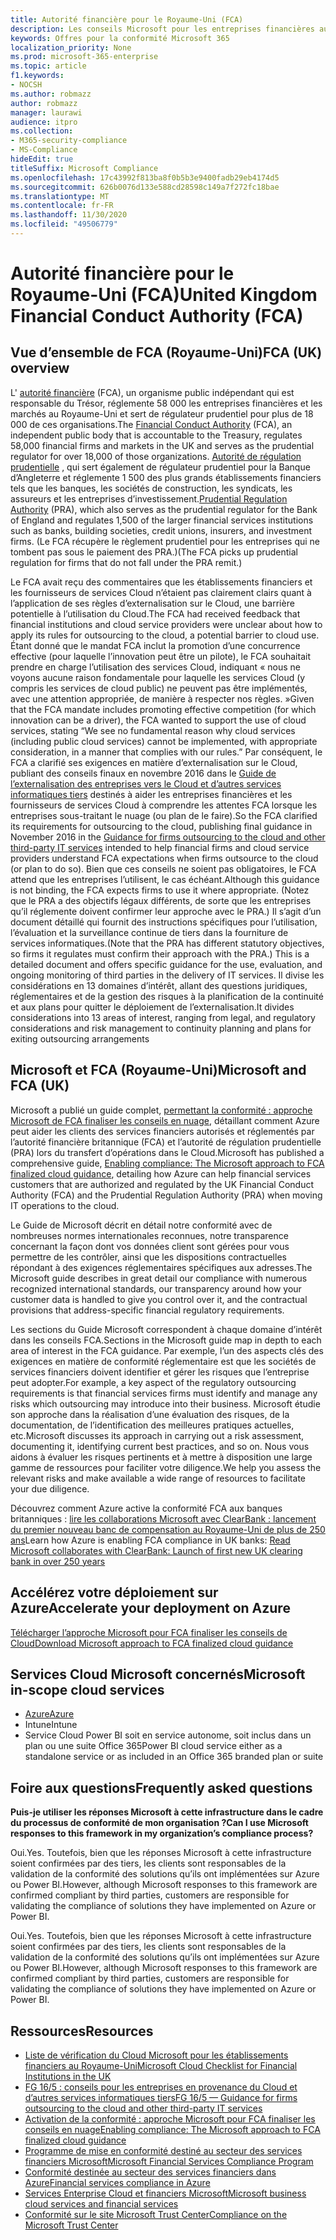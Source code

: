 ```yaml
---
title: Autorité financière pour le Royaume-Uni (FCA)
description: Les conseils Microsoft pour les entreprises financières au Royaume-Uni suivent l’autorité financière et les directives d’externalisation sur le Cloud.
keywords: Offres pour la conformité Microsoft 365
localization_priority: None
ms.prod: microsoft-365-enterprise
ms.topic: article
f1.keywords:
- NOCSH
ms.author: robmazz
author: robmazz
manager: laurawi
audience: itpro
ms.collection:
- M365-security-compliance
- MS-Compliance
hideEdit: true
titleSuffix: Microsoft Compliance
ms.openlocfilehash: 17c43992f813ba8f0b5b3e9400fadb29eb4174d5
ms.sourcegitcommit: 626b0076d133e588cd28598c149a7f272fc18bae
ms.translationtype: MT
ms.contentlocale: fr-FR
ms.lasthandoff: 11/30/2020
ms.locfileid: "49506779"
---
```

# <a name="united-kingdom-financial-conduct-authority-fca"></a><span data-ttu-id="58b01-104">Autorité financière pour le Royaume-Uni (FCA)</span><span class="sxs-lookup"><span data-stu-id="58b01-104">United Kingdom Financial Conduct Authority (FCA)</span></span>

## <a name="fca-uk-overview"></a><span data-ttu-id="58b01-105">Vue d’ensemble de FCA (Royaume-Uni)</span><span class="sxs-lookup"><span data-stu-id="58b01-105">FCA (UK) overview</span></span>

<span data-ttu-id="58b01-106">L' [autorité financière](https://www.fca.org.uk/) (FCA), un organisme public indépendant qui est responsable du Trésor, réglemente 58 000 les entreprises financières et les marchés au Royaume-Uni et sert de régulateur prudentiel pour plus de 18 000 de ces organisations.</span><span class="sxs-lookup"><span data-stu-id="58b01-106">The [Financial Conduct Authority](https://www.fca.org.uk/) (FCA), an independent public body that is accountable to the Treasury, regulates 58,000 financial firms and markets in the UK and serves as the prudential regulator for over 18,000 of those organizations.</span></span> <span data-ttu-id="58b01-107">[Autorité de régulation prudentielle](https://www.bankofengland.co.uk/pra/pages/default.aspx) , qui sert également de régulateur prudentiel pour la Banque d’Angleterre et réglemente 1 500 des plus grands établissements financiers tels que les banques, les sociétés de construction, les syndicats, les assureurs et les entreprises d’investissement.</span><span class="sxs-lookup"><span data-stu-id="58b01-107">[Prudential Regulation Authority](https://www.bankofengland.co.uk/pra/pages/default.aspx) (PRA), which also serves as the prudential regulator for the Bank of England and regulates 1,500 of the larger financial services institutions such as banks, building societies, credit unions, insurers, and investment firms.</span></span> <span data-ttu-id="58b01-108">(Le FCA récupère le règlement prudentiel pour les entreprises qui ne tombent pas sous le paiement des PRA.)</span><span class="sxs-lookup"><span data-stu-id="58b01-108">(The FCA picks up prudential regulation for firms that do not fall under the PRA remit.)</span></span>

<span data-ttu-id="58b01-109">Le FCA avait reçu des commentaires que les établissements financiers et les fournisseurs de services Cloud n’étaient pas clairement clairs quant à l’application de ses règles d’externalisation sur le Cloud, une barrière potentielle à l’utilisation du Cloud.</span><span class="sxs-lookup"><span data-stu-id="58b01-109">The FCA had received feedback that financial institutions and cloud service providers were unclear about how to apply its rules for outsourcing to the cloud, a potential barrier to cloud use.</span></span> <span data-ttu-id="58b01-110">Étant donné que le mandat FCA inclut la promotion d’une concurrence effective (pour laquelle l’innovation peut être un pilote), le FCA souhaitait prendre en charge l’utilisation des services Cloud, indiquant « nous ne voyons aucune raison fondamentale pour laquelle les services Cloud (y compris les services de cloud public) ne peuvent pas être implémentés, avec une attention appropriée, de manière à respecter nos règles. »</span><span class="sxs-lookup"><span data-stu-id="58b01-110">Given that the FCA mandate includes promoting effective competition (for which innovation can be a driver), the FCA wanted to support the use of cloud services, stating “We see no fundamental reason why cloud services (including public cloud services) cannot be implemented, with appropriate consideration, in a manner that complies with our rules.”</span></span> <span data-ttu-id="58b01-111">Par conséquent, le FCA a clarifié ses exigences en matière d’externalisation sur le Cloud, publiant des conseils finaux en novembre 2016 dans le [Guide de l’externalisation des entreprises vers le Cloud et d’autres services informatiques tiers](https://www.fca.org.uk/publication/finalised-guidance/fg16-5.pdf) destinés à aider les entreprises financières et les fournisseurs de services Cloud à comprendre les attentes FCA lorsque les entreprises sous-traitant le nuage (ou plan de le faire).</span><span class="sxs-lookup"><span data-stu-id="58b01-111">So the FCA clarified its requirements for outsourcing to the cloud, publishing final guidance in November 2016 in the [Guidance for firms outsourcing to the cloud and other third-party IT services](https://www.fca.org.uk/publication/finalised-guidance/fg16-5.pdf) intended to help financial firms and cloud service providers understand FCA expectations when firms outsource to the cloud (or plan to do so).</span></span> <span data-ttu-id="58b01-112">Bien que ces conseils ne soient pas obligatoires, le FCA attend que les entreprises l’utilisent, le cas échéant.</span><span class="sxs-lookup"><span data-stu-id="58b01-112">Although this guidance is not binding, the FCA expects firms to use it where appropriate.</span></span> <span data-ttu-id="58b01-113">(Notez que le PRA a des objectifs légaux différents, de sorte que les entreprises qu’il réglemente doivent confirmer leur approche avec le PRA.) Il s’agit d’un document détaillé qui fournit des instructions spécifiques pour l’utilisation, l’évaluation et la surveillance continue de tiers dans la fourniture de services informatiques.</span><span class="sxs-lookup"><span data-stu-id="58b01-113">(Note that the PRA has different statutory objectives, so firms it regulates must confirm their approach with the PRA.) This is a detailed document and offers specific guidance for the use, evaluation, and ongoing monitoring of third parties in the delivery of IT services.</span></span> <span data-ttu-id="58b01-114">Il divise les considérations en 13 domaines d’intérêt, allant des questions juridiques, réglementaires et de la gestion des risques à la planification de la continuité et aux plans pour quitter le déploiement de l’externalisation.</span><span class="sxs-lookup"><span data-stu-id="58b01-114">It divides considerations into 13 areas of interest, ranging from legal, and regulatory considerations and risk management to continuity planning and plans for exiting outsourcing arrangements</span></span>

## <a name="microsoft-and-fca-uk"></a><span data-ttu-id="58b01-115">Microsoft et FCA (Royaume-Uni)</span><span class="sxs-lookup"><span data-stu-id="58b01-115">Microsoft and FCA (UK)</span></span>

<span data-ttu-id="58b01-116">Microsoft a publié un guide complet, [permettant la conformité : approche Microsoft de FCA finaliser les conseils en nuage](https://go.microsoft.com/fwlink/p/?linkid=2101561), détaillant comment Azure peut aider les clients des services financiers autorisés et réglementés par l’autorité financière britannique (FCA) et l’autorité de régulation prudentielle (PRA) lors du transfert d’opérations dans le Cloud.</span><span class="sxs-lookup"><span data-stu-id="58b01-116">Microsoft has published a comprehensive guide, [Enabling compliance: The Microsoft approach to FCA finalized cloud guidance](https://go.microsoft.com/fwlink/p/?linkid=2101561), detailing how Azure can help financial services customers that are authorized and regulated by the UK Financial Conduct Authority (FCA) and the Prudential Regulation Authority (PRA) when moving IT operations to the cloud.</span></span>

<span data-ttu-id="58b01-117">Le Guide de Microsoft décrit en détail notre conformité avec de nombreuses normes internationales reconnues, notre transparence concernant la façon dont vos données client sont gérées pour vous permettre de les contrôler, ainsi que les dispositions contractuelles répondant à des exigences réglementaires spécifiques aux adresses.</span><span class="sxs-lookup"><span data-stu-id="58b01-117">The Microsoft guide describes in great detail our compliance with numerous recognized international standards, our transparency around how your customer data is handled to give you control over it, and the contractual provisions that address-specific financial regulatory requirements.</span></span>

<span data-ttu-id="58b01-118">Les sections du Guide Microsoft correspondent à chaque domaine d’intérêt dans les conseils FCA.</span><span class="sxs-lookup"><span data-stu-id="58b01-118">Sections in the Microsoft guide map in depth to each area of interest in the FCA guidance.</span></span> <span data-ttu-id="58b01-119">Par exemple, l’un des aspects clés des exigences en matière de conformité réglementaire est que les sociétés de services financiers doivent identifier et gérer les risques que l’entreprise peut adopter.</span><span class="sxs-lookup"><span data-stu-id="58b01-119">For example, a key aspect of the regulatory outsourcing requirements is that financial services firms must identify and manage any risks which outsourcing may introduce into their business.</span></span> <span data-ttu-id="58b01-120">Microsoft étudie son approche dans la réalisation d’une évaluation des risques, de la documentation, de l’identification des meilleures pratiques actuelles, etc.</span><span class="sxs-lookup"><span data-stu-id="58b01-120">Microsoft discusses its approach in carrying out a risk assessment, documenting it, identifying current best practices, and so on.</span></span> <span data-ttu-id="58b01-121">Nous vous aidons à évaluer les risques pertinents et à mettre à disposition une large gamme de ressources pour faciliter votre diligence.</span><span class="sxs-lookup"><span data-stu-id="58b01-121">We help you assess the relevant risks and make available a wide range of resources to facilitate your due diligence.</span></span>

<span data-ttu-id="58b01-122">Découvrez comment Azure active la conformité FCA aux banques britanniques : [lire les collaborations Microsoft avec ClearBank : lancement du premier nouveau banc de compensation au Royaume-Uni de plus de 250 ans](https://customers.microsoft.com/story/microsoft-collaborates-with-clearbank)</span><span class="sxs-lookup"><span data-stu-id="58b01-122">Learn how Azure is enabling FCA compliance in UK banks: [Read Microsoft collaborates with ClearBank: Launch of first new UK clearing bank in over 250 years](https://customers.microsoft.com/story/microsoft-collaborates-with-clearbank)</span></span>

## <a name="accelerate-your-deployment-on-azure"></a><span data-ttu-id="58b01-123">Accélérez votre déploiement sur Azure</span><span class="sxs-lookup"><span data-stu-id="58b01-123">Accelerate your deployment on Azure</span></span>

[<span data-ttu-id="58b01-124">Télécharger l’approche Microsoft pour FCA finaliser les conseils de Cloud</span><span class="sxs-lookup"><span data-stu-id="58b01-124">Download Microsoft approach to FCA finalized cloud guidance</span></span>](https://go.microsoft.com/fwlink/p/?linkid=2101561)

## <a name="microsoft-in-scope-cloud-services"></a><span data-ttu-id="58b01-125">Services Cloud Microsoft concernés</span><span class="sxs-lookup"><span data-stu-id="58b01-125">Microsoft in-scope cloud services</span></span>

- [<span data-ttu-id="58b01-126">Azure</span><span class="sxs-lookup"><span data-stu-id="58b01-126">Azure</span></span>](https://aka.ms/AzureCompliance)
- <span data-ttu-id="58b01-127">Intune</span><span class="sxs-lookup"><span data-stu-id="58b01-127">Intune</span></span>
- <span data-ttu-id="58b01-128">Service Cloud Power BI soit en service autonome, soit inclus dans un plan ou une suite Office 365</span><span class="sxs-lookup"><span data-stu-id="58b01-128">Power BI cloud service either as a standalone service or as included in an Office 365 branded plan or suite</span></span>

## <a name="frequently-asked-questions"></a><span data-ttu-id="58b01-129">Foire aux questions</span><span class="sxs-lookup"><span data-stu-id="58b01-129">Frequently asked questions</span></span>

<span data-ttu-id="58b01-130">**Puis-je utiliser les réponses Microsoft à cette infrastructure dans le cadre du processus de conformité de mon organisation ?**</span><span class="sxs-lookup"><span data-stu-id="58b01-130">**Can I use Microsoft responses to this framework in my organization’s compliance process?**</span></span>

<span data-ttu-id="58b01-131">Oui.</span><span class="sxs-lookup"><span data-stu-id="58b01-131">Yes.</span></span> <span data-ttu-id="58b01-132">Toutefois, bien que les réponses Microsoft à cette infrastructure soient confirmées par des tiers, les clients sont responsables de la validation de la conformité des solutions qu’ils ont implémentées sur Azure ou Power BI.</span><span class="sxs-lookup"><span data-stu-id="58b01-132">However, although Microsoft responses to this framework are confirmed compliant by third parties, customers are responsible for validating the compliance of solutions they have implemented on Azure or Power BI.</span></span>

<span data-ttu-id="58b01-133">Oui.</span><span class="sxs-lookup"><span data-stu-id="58b01-133">Yes.</span></span> <span data-ttu-id="58b01-134">Toutefois, bien que les réponses Microsoft à cette infrastructure soient confirmées par des tiers, les clients sont responsables de la validation de la conformité des solutions qu’ils ont implémentées sur Azure ou Power BI.</span><span class="sxs-lookup"><span data-stu-id="58b01-134">However, although Microsoft responses to this framework are confirmed compliant by third parties, customers are responsible for validating the compliance of solutions they have implemented on Azure or Power BI.</span></span>

## <a name="resources"></a><span data-ttu-id="58b01-135">Ressources</span><span class="sxs-lookup"><span data-stu-id="58b01-135">Resources</span></span>

- [<span data-ttu-id="58b01-136">Liste de vérification du Cloud Microsoft pour les établissements financiers au Royaume-Uni</span><span class="sxs-lookup"><span data-stu-id="58b01-136">Microsoft Cloud Checklist for Financial Institutions in the UK</span></span>](https://aka.ms/Azure-UK-compliance)
- [<span data-ttu-id="58b01-137">FG 16/5 : conseils pour les entreprises en provenance du Cloud et d’autres services informatiques tiers</span><span class="sxs-lookup"><span data-stu-id="58b01-137">FG 16/5 — Guidance for firms outsourcing to the cloud and other third-party IT services</span></span>](https://www.fca.org.uk/publication/finalised-guidance/fg16-5.pdf)
- [<span data-ttu-id="58b01-138">Activation de la conformité : approche Microsoft pour FCA finaliser les conseils en nuage</span><span class="sxs-lookup"><span data-stu-id="58b01-138">Enabling compliance: The Microsoft approach to FCA finalized cloud guidance</span></span>](https://go.microsoft.com/fwlink/p/?linkid=2101561)
- [<span data-ttu-id="58b01-139">Programme de mise en conformité destiné au secteur des services financiers Microsoft</span><span class="sxs-lookup"><span data-stu-id="58b01-139">Microsoft Financial Services Compliance Program</span></span>](https://www.microsoft.com/download/details.aspx?id=55332)
- [<span data-ttu-id="58b01-140">Conformité destinée au secteur des services financiers dans Azure</span><span class="sxs-lookup"><span data-stu-id="58b01-140">Financial services compliance in Azure</span></span>](https://azure.microsoft.com/resources/videos/azurecon-2015-financial-services-compliance-in-azure/)
- [<span data-ttu-id="58b01-141">Services Enterprise Cloud et financiers Microsoft</span><span class="sxs-lookup"><span data-stu-id="58b01-141">Microsoft business cloud services and financial services</span></span>](https://www.microsoft.com/trustcenter/cloudservices/financialservices)
- [<span data-ttu-id="58b01-142">Conformité sur le site Microsoft Trust Center</span><span class="sxs-lookup"><span data-stu-id="58b01-142">Compliance on the Microsoft Trust Center</span></span>](https://www.microsoft.com/trust-center/compliance/compliance-overview)
